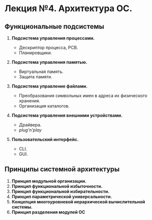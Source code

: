 # Лекция №4. Архитектура ОС.

## Функциональные подсистемы

1. **Подсистема управления процeссами.**
	- Дескриптор процесса, PCB.
	- Планировщики.
	
2. **Подсистема управления памятью.**
	- Виртуальная память.
	- Защита памяти.
	
3. **Подсистема управление файлами.**
	- Преобразования символьных имен в адреса их физического хранения.
	- Организация каталогов.
	
4. **Подсистема управления внешними устройствами.**
	- Драйвера.
	- _plug'n'play_

5. **Пользовательский интерфейс.**
	- CLI.
	- GUI.

## Принципы системной архитектуры

1. **Принцип модульной организации.**
2. **Принцип функциональной избыточности.**
3. **Принцип функциональной избирательности.**
4. **Принцип параметрической универсальности.**
5. **Концепция многоуровневой иерархической вычислительной системы.**
6. **Принцип разделения модулей ОС**